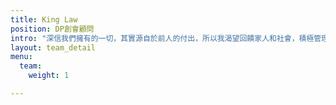 ```yaml
---
title: King Law
position: DP創會顧問
intro: "深信我們擁有的一切，其實源自於前人的付出，所以我渴望回饋家人和社會，積極管理自己，同時用心服務身邊的人。然而，一己之力實在有限，DP正好匯聚一群有心人，眾志成城，持續實踐，這不僅是個人生命的延續，是互相關懷的延續，更是愛在整個社會的延續。看到DP讓許多人的生命受惠，也看到自己的生命更加豐盛，我非常欣喜，會讓更多人參與DP，栽培更多人才，持續走向人群，服務有需要的人，這是我的夢想。"
layout: team_detail
menu:
  team:
    weight: 1

---
```

